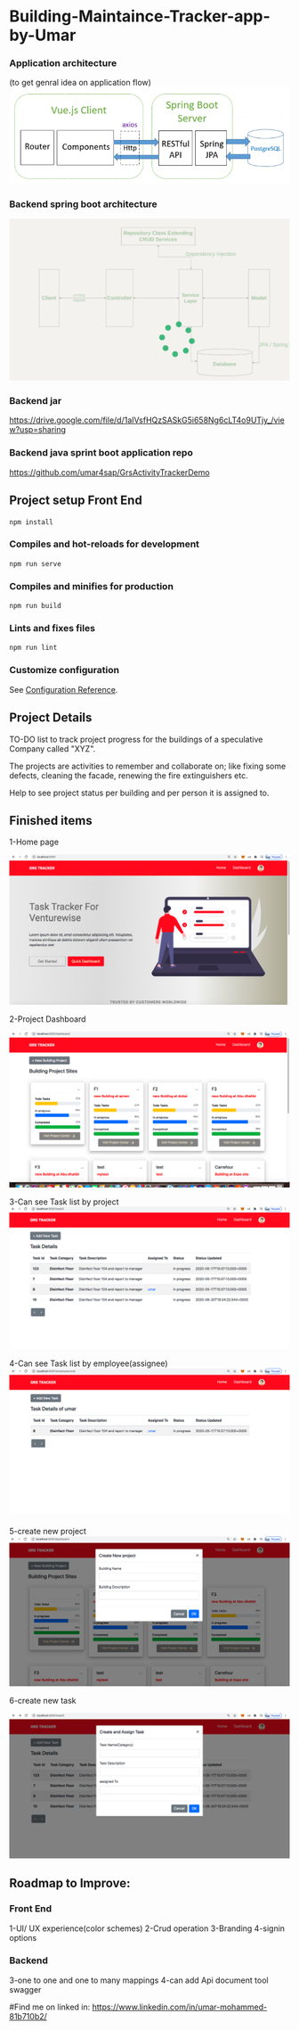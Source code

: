 # Building-Maintaince-Tracker-app-by-Umar


### Application architecture
(to get genral idea on application flow)
![architecture](https://github.com/umar4sap/vue-app-grs-project/blob/master/src/assets/architecture.png?raw=true)

### Backend spring boot architecture
![architecture](https://github.com/umar4sap/vue-app-grs-project/blob/master/src/assets/spring%20backend%20flow.png?raw=true)

### Backend jar
https://drive.google.com/file/d/1aIVsfHQzSASkG5i658Ng6cLT4o9UTjy_/view?usp=sharing

### Backend java sprint boot application repo
https://github.com/umar4sap/GrsActivityTrackerDemo

## Project setup Front End
```
npm install
```

### Compiles and hot-reloads for development
```
npm run serve
```

### Compiles and minifies for production
```
npm run build
```

### Lints and fixes files
```
npm run lint
```

### Customize configuration
See [Configuration Reference](https://cli.vuejs.org/config/).

## Project Details
TO-DO list to track project progress for the buildings of a speculative Company called "XYZ".

The projects are activities to remember and collaborate on; like fixing some defects, cleaning the facade, renewing the fire extinguishers etc.

Help to see project status per building and per person it is assigned to.

## Finished items 
1-Home page

![Home page](https://github.com/umar4sap/vue-app-grs-project/blob/master/src/assets/Home.png?raw=true)

2-Project Dashboard

![DashBoard](https://github.com/umar4sap/vue-app-grs-project/blob/master/src/assets/Project%20Dashboard.png?raw=true)

3-Can see Task list by project
![Project Task List](https://github.com/umar4sap/vue-app-grs-project/blob/master/src/assets/Task%20List%20by%20building%20projects.png?raw=true)


4-Can see Task list by employee(assignee)
![Project Task List](https://github.com/umar4sap/vue-app-grs-project/blob/master/src/assets/Task%20list%20by%20person.png?raw=true)


5-create new project
![New Project](https://github.com/umar4sap/vue-app-grs-project/blob/master/src/assets/New%20Project%20model.png?raw=true)

6-create new task

![New Task](https://github.com/umar4sap/vue-app-grs-project/blob/master/src/assets/new%20task%20model.png?raw=true)



## Roadmap to Improve:

### Front End
1-UI/ UX experience(color schemes)
2-Crud operation 
3-Branding
4-signin options


### Backend
3-one to one and one to many mappings
4-can add Api document tool swagger


#Find me on linked in:
https://www.linkedin.com/in/umar-mohammed-81b710b2/


